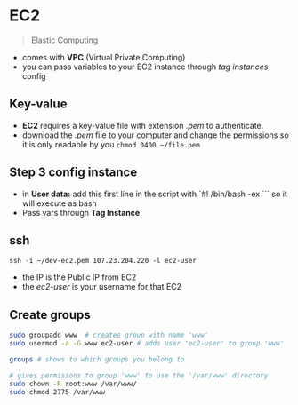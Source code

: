 # EC2

> Elastic Computing

- comes with **VPC** (Virtual Private Computing)
- you can pass variables to your EC2 instance through *tag instances* config 

## Key-value

- **EC2** requires a key-value file with extension *.pem* to authenticate.
- download the *.pem* file to your computer and change the permissions so it is only readable by you `chmod 0400 ~/file.pem`


## Step 3 config instance

- in **User data:** add this first line in the script with `#! /bin/bash -ex ``` so it will execute as bash
- Pass vars through **Tag Instance**

## ssh

`ssh -i ~/dev-ec2.pem 107.23.204.220 -l ec2-user`

- the IP is the Public IP from EC2
- the *ec2-user* is your username for that EC2

## Create groups

```bash
sudo groupadd www  # creates group with name 'www'
sudo usermod -a -G www ec2-user # adds user 'ec2-user' to group 'www'

groups # shows to which groups you belong to

# gives permisions to group 'www' to use the '/var/www' directory
sudo chown -R root:www /var/www/ 
sudo chmod 2775 /var/www

```

